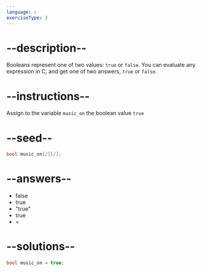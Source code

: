 ```yaml
---
language: c
exerciseType: 2
---
```


# --description--

Booleans represent one of two values: `true` or `false`.
You can evaluate any expression in C, and get one of two answers, `true` or `false`.

# --instructions--

Assign to the variable `music_on` the boolean value `true`

# --seed--

```c
bool music_on[/][/];
```

# --answers--

- false
- true
- "true"
- true
-  = 

# --solutions--

```c
bool music_on = true;
```
